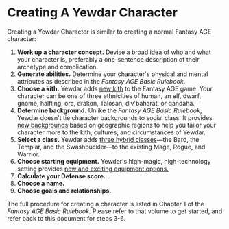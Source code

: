 # Creating A Yewdar Character

Creating a Yewdar Character is similar to creating a normal Fantasy AGE character:

1. **Work up a character concept.** Devise a broad idea of who and what your character is, preferably a one-sentence description of their archetype and complication.
2. **Generate abilities.** Determine your character's physical and mental attributes as described in the *Fantasy AGE Basic Rulebook*.
3. **Choose a kith.** Yewdar adds [new kith](kith.md) to the Fantasy AGE game. Your character can be one of three ethnicities of human, an elf, dwarf, gnome, halfling, orc, drakon, Talosan, div'baharat, or qandaha.
4. **Determine background.** Unlike the *Fantasy AGE Basic Rulebook*, Yewdar doesn't tie character backgrounds to social class. It provides [new backgrounds](backgrounds.md) based on geographic regions to help you tailor your character more to the kith, cultures, and circumstances of Yewdar.
5. **Select a class.** Yewdar adds [three hybrid classes](classes.md)—the Bard, the Templar, and the Swashbuckler—to the existing Mage, Rogue, and Warrior.
6. **Choose starting equipment.** Yewdar's high-magic, high-technology setting provides [new and exciting equipment options.](equipment.md)
7. **Calculate your Defense score.**
8. **Choose a name.**
9. **Choose goals and relationships.**

The full procedure for creating a character is listed in Chapter 1 of the *Fantasy AGE Basic Rulebook*. Please refer to that volume to get started, and refer back to this document for steps 3-6.
